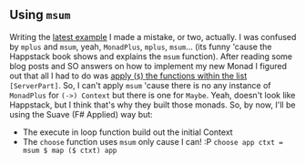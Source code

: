 ## Using `msum`

Writing the [latest example](https://github.com/nicolocodev/learnhappstack/tree/master/4_Filters) I made a mistake, or two, actually. I was confused by `mplus` and `msum`, yeah, `MonadPlus`, `mplus`, `msum`... (its funny 'cause the Happstack book shows and explains the `msum` function). After reading some blog posts and SO answers on how to implement my new Monad I figured out that all I had to do was [apply (`$`) the functions within the list](http://stackoverflow.com/a/27080683/1229323) `[ServerPart]`. So, I can't apply `msum` 'cause there is no any instance of `MonadPlus` for `(->) Context` but there is one for `Maybe`. Yeah, doesn't look like Happstack, but I think that's why they built those monads. So, by now, I'll be using the Suave (F# Applied) way but:

- The execute in loop function build out the initial Context
- The `choose` function uses `msum` only cause I can! :P `choose app ctxt = msum $ map ($ ctxt) app`  